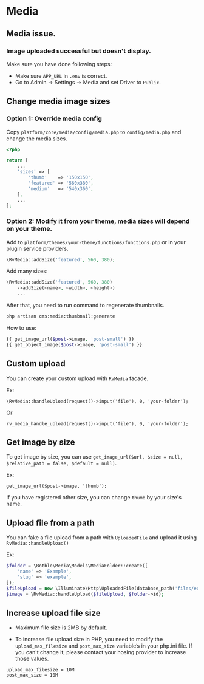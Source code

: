 # Media

## Media issue.

### Image uploaded successful but doesn't display.

Make sure you have done following steps:

- Make sure `APP_URL` in `.env` is correct.
- Go to Admin -> Settings -> Media and set Driver to `Public`.

## Change media image sizes

### Option 1: Override media config
Copy `platform/core/media/config/media.php` to `config/media.php` and change the media sizes.

```php
<?php

return [
    ...
    'sizes' => [
        'thumb'    => '150x150',
        'featured' => '560x380',
        'medium'   => '540x360',
    ],
    ...
];

```

### Option 2: Modify it from your theme, media sizes will depend on your theme.
Add to `platform/themes/your-theme/functions/functions.php` or in your plugin service providers.

```php
\RvMedia::addSize('featured', 560, 380);
```

Add many sizes:
```php
\RvMedia::addSize('featured', 560, 380)
    ->addSize(<name>, <width>, <height>)
    ...
```

After that, you need to run command to regenerate thumbnails.

```bash
php artisan cms:media:thumbnail:generate
```

How to use:

```php
{{ get_image_url($post->image, 'post-small') }}
{{ get_object_image($post->image, 'post-small') }}
```

## Custom upload

You can create your custom upload with `RvMedia` facade.

Ex:

```
\RvMedia::handleUpload(request()->input('file'), 0, 'your-folder');
```

Or

```
rv_media_handle_upload(request()->input('file'), 0, 'your-folder');
```

## Get image by size

To get image by size, you can use `get_image_url($url, $size = null, $relative_path = false, $default = null)`.

Ex:

```
get_image_url($post->image, 'thumb');
```

If you have registered other size, you can change `thumb` by your size's name.

## Upload file from a path

You can fake a file upload from a path with `UploadedFile` and upload it using `RvMedia::handleUpload()`

Ex:
```php
$folder = \Botble\Media\Models\MediaFolder::create([
    'name' => 'Example',
    'slug' => 'example',
]);
$fileUpload = new \Illuminate\Http\UploadedFile(database_path('files/example.png'), 'example.png', 'image/png', null, true);
$image = \RvMedia::handleUpload($fileUpload, $folder->id);
```

## Increase upload file size
- Maximum file size is 2MB by default.

- To increase file upload size in PHP, you need to modify the `upload_max_filesize` and `post_max_size` variable’s in your php.ini file.
If you can't change it, please contact your hosing provider to increase those values.

```
upload_max_filesize = 10M
post_max_size = 10M
```